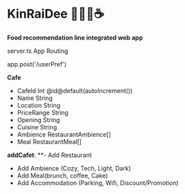 # KinRaiDee 🍰🍕🎂☕️
**Food recommendation line integrated web app**

server.ts
App Routing

app.post('/userPref')

**Cafe**
- CafeId Int @id@default(autoIncrement())
- Name String
- Location String
- PriceRange String
- Opening String
- Cuisine String
- Ambience RestaurantAmbience[]
- Meal RestaurantMeal[]


**addCafet**:
**- Add Restaurant
- Add Ambience (Cozy, Tech, Light, Dark)
- Add Meal(brunch, coffee, Cake)
- Add Accommodation (Parking, Wifi, Discount/Promotion)


